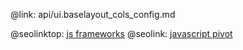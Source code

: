 @link: api/ui.baselayout_cols_config.md

@seolinktop: [js frameworks](https://webix.com)
@seolink: [javascript pivot](https://webix.com/pivot/)